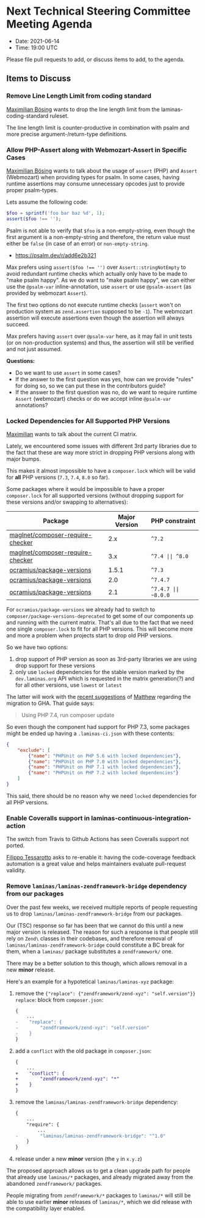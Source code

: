# Next Technical Steering Committee Meeting Agenda

- Date: 2021-06-14
- Time: 19:00 UTC

Please file pull requests to add, or discuss items to add, to the agenda.

## Items to Discuss

### Remove Line Length Limit from coding standard

[Maximilian Bösing](https://github.com/boesing) wants to drop the line length limit from the laminas-coding-standard ruleset.

The line length limit is counter-productive in combination with psalm and more precise argument-/return-type definitions.

### Allow PHP-Assert along with Webmozart-Assert in Specific Cases

[Maximilian Bösing](https://github.com/boesing) wants to talk about the usage of `assert` (PHP) and `Assert` (Webmozart) when providing types for psalm.
In some cases, having runtime assertions may consume unnecessary opcodes just to provide proper psalm-types.

Lets assume the following code:

```php
$foo = sprintf('foo bar baz %d', 1);
assert($foo !== '');
```

Psalm is not able to verify that `$foo` is a non-empty-string, even though the first argument is a non-empty-string and therefore, the return value must either be `false` (in case of an error) or `non-empty-string`.

- https://psalm.dev/r/add6e2b321

Max prefers using `assert($foo !== '')` over `Assert::stringNotEmpty` to avoid redundant runtime checks which actually only have to be made to "make psalm happy".
As we do want to "make psalm happy", we can either use the `@psalm-var` inline-annotation, use `assert` or use `@psalm-assert` (as provided by webmozart `Assert`).

The first two options do not execute runtime checks (`assert` won't on production system as `zend.assertion` supposed to be `-1`). The webmozart assertion will execute assertions even though the assertion will always succeed.

Max prefers having `assert` over `@psalm-var` here, as it may fail in unit tests (or on non-production systems) and thus, the assertion will still be verified and not just assumed.

**Questions:**

- Do we want to use `assert` in some cases?
- If the answer to the first question was yes, how can we provide "rules" for doing so, so we can put these in the contributors guide?
- If the answer to the first question was no, do we want to require runtime `Assert` (webmozart) checks or do we accept inline `@psalm-var` annotations?

### Locked Dependencies for All Supported PHP Versions

[Maximilian](https://github.com/boesing) wants to talk about the current CI matrix.

Lately, we encountered some issues with different 3rd party libraries due to the fact that these are way more strict in dropping PHP versions along with major bumps.

This makes it almost impossible to have a `composer.lock` which will be valid for **all** PHP versions (`7.3`, `7.4`, `8.0` so far).

Some packages where it would be impossible to have a proper `composer.lock` for all supported versions (without dropping support for these versions and/or swapping to alternatives):

| Package | Major Version | PHP constraint
|---------|------------|--------
| [maglnet/composer-require-checker](https://github.com/maglnet/ComposerRequireChecker) | 2.x | `^7.2`
| [maglnet/composer-require-checker](https://github.com/maglnet/ComposerRequireChecker) | 3.x | `^7.4 \|\| ^8.0`
| [ocramius/package-versions](https://github.com/Ocramius/PackageVersions/) | 1.5.1 | `^7.3`
| [ocramius/package-versions](https://github.com/Ocramius/PackageVersions/) | 2.0 | `^7.4.7`
| [ocramius/package-versions](https://github.com/Ocramius/PackageVersions/) | 2.1 | `^7.4.7 \|\| ~8.0.0`

For `ocramius/package-versions` we already had to switch to `composer/package-versions-deprecated` to get some of our components up and running with the current matrix.
That's all due to the fact that we need one single `composer.lock` to fit for all PHP versions.
This will become more and more a problem when projects start to drop old PHP versions.

So we have two options:

1. drop support of PHP version as soon as 3rd-party libraries we are using drop support for these versions
1. only use `locked` dependencies for the stable version marked by the `dev.laminas.org` API which is requested in the matrix generation(?) and for all other versions, use `lowest` or `latest`

The latter will work with the [recent suggestions](https://gist.github.com/weierophinney/b003e50c3c2667d08076caf31ebd36a4) of [Matthew](https://github.com/weierophinney) regarding the migration to GHA.
That guide says:

> Using PHP 7.4, run composer update

So even though the component had support for PHP 7.3, some packages might be ended up having a `.laminas-ci.json` with these contents:

```json
{
    "exclude": [
        {"name": "PHPUnit on PHP 5.6 with locked dependencies"},
        {"name": "PHPUnit on PHP 7.0 with locked dependencies"},
        {"name": "PHPUnit on PHP 7.1 with locked dependencies"},
        {"name": "PHPUnit on PHP 7.2 with locked dependencies"}
    ]
}
```

This said, there should be no reason why we need `locked` dependencies for all PHP versions.

### Enable Coveralls support in laminas-continuous-integration-action

The switch from Travis to Github Actions has seen Coveralls support not ported.

[Filippo Tessarotto](https://github.com/Slamdunk) asks to re-enable it: having the code-coverage feedback automation is a great value and helps maintainers evaluate pull-request validity.

### Remove `laminas/laminas-zendframework-bridge` dependency from our packages

Over the past few weeks, we received multiple reports of people requesting us to drop `laminas/laminas-zendframework-bridge`
from our packages.

Our (TSC) response so far has been that we cannot do this until a new major version is released.
The reason for such a response is that people still rely on `Zend\` classes in their codebases, and therefore removal of `laminas/laminas-zendframework-bridge` could constitute a BC break for them, when a `laminas/` package substitutes a `zendframework/` one.

There may be a better solution to this though, which allows removal in a new **minor** release.

Here's an example for a hypotetical `laminas/laminas-xyz` package:

 1. remove the `{"replace": {"zendframework/zend-xyz": "self.version"}}` `replace`: block from `composer.json`:
    ```diff
    {
        ...
    -    "replace": {
    -        "zendframework/zend-xyz": "self.version"
    -    }
    }
    ```
    
 2. add a `conflict` with the old package in `composer.json`:
    ```diff
    {
        ...
    +    "conflict": {
    +        "zendframework/zend-xyz": "*"
    +    }
    }
    ```
 3. remove the `laminas/laminas-zendframework-bridge` dependency:
    ```diff
    {
        ...
        "require": {
            ...
    -        "laminas/laminas-zendframework-bridge": "^1.0"
        }
    }
    ```
 5. release under a new **minor** version (the `y` in `x.y.z`)

The proposed approach allows us to get a clean upgrade path for people that already use `laminas/*` packages, and already migrated away from the abandoned `zendframework/` packages.

People migrating from `zendframework/*` packages to `laminas/*` will still be able to use earlier **minor** releases of `laminas/*`, which we did release with the compatibility layer enabled.
    
